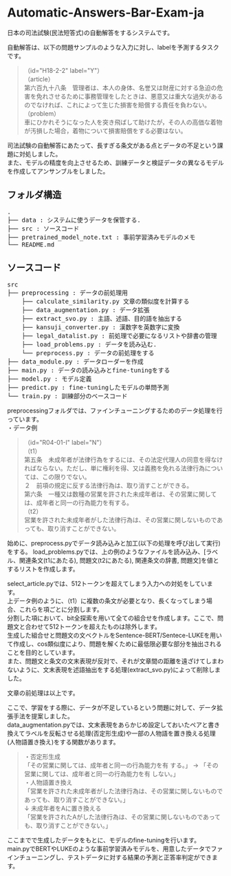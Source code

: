 # Automatic-Answers-Bar-Exam-ja
日本の司法試験(民法短答式)の自動解答をするシステムです。  

自動解答は、以下の問題サンプルのような入力に対し、labelを予測するタスクです。

>（id="H18-2-2" label="Y"）  
>（article）  
> 第六百九十八条　管理者は、本人の身体、名誉又は財産に対する急迫の危害を免れさせるために事務管理をしたときは、悪意又は重大な過失があるのでなければ、これによって生じた損害を賠償する責任を負わない。  
>（problem）  
> 車にひかれそうになった人を突き飛ばして助けたが，その人の高価な着物が汚損した場合，着物について損害賠償をする必要はない。  

司法試験の自動解答にあたって、長すぎる条文がある点とデータの不足という課題に対処しました。  
また、モデルの精度を向上させるため、訓練データと検証データの異なるモデルを作成してアンサンブルをしました。

## フォルダ構造
<pre>
.
├── data : システムに使うデータを保管する.
├── src : ソースコード
├── pretrained_model_note.txt : 事前学習済みモデルのメモ
└── README.md
</pre>

## ソースコード
<pre>
src
├── preprocessing : データの前処理用
    ├── calculate_similarity.py 文章の類似度を計算する
    ├── data_augmentation.py : データ拡張
    ├── extract_svo.py : 主語、述語、目的語を抽出する
    ├── kansuji_converter.py : 漢数字を英数字に変換
    ├── legal_datalist.py : 前処理で必要になるリストや辞書の管理
    ├── load_problems.py : データを読み込む.
    └── preprocess.py : データの前処理をする
├── data_module.py : データローダーを作成
├── main.py : データの読み込みとfine-tuningをする
├── model.py : モデル定義
├── predict.py : fine-tuningしたモデルの単問予測
└── train.py : 訓練部分のベースコード
</pre>

preprocessingフォルダでは、ファインチューニングするためのデータ処理を行っています。  
・データ例  
>（id="R04-01-I" label="N"）  
> （t1）  
> 第五条　未成年者が法律行為をするには、その法定代理人の同意を得なければならない。ただし、単に権利を得、又は義務を免れる法律行為については、この限りでない。  
> ２　前項の規定に反する法律行為は、取り消すことができる。  
> 第六条　一種又は数種の営業を許された未成年者は、その営業に関しては、成年者と同一の行為能力を有する。  
> （t2）  
> 営業を許された未成年者がした法律行為は、その営業に関しないものであっても、取り消すことができない。  
  
始めに、preprocess.pyでデータ読み込みと加工(以下の処理を呼び出して実行)をする。
load_problems.pyでは、上の例のようなファイルを読み込み、\[ラベル、関連条文(t1にあたる), 問題文(t2にあたる), 関連条文の辞書, 問題文\]を値とするリストを作成します。　　
  
select_article.pyでは、512トークンを超えてしまう入力への対処をしています。  
上データ例のように、（t1）に複数の条文が必要となり、長くなってしまう場合、これらを項ごとに分割します。  
分割した項において、bit全探索を用いて全ての組合せを作成します。ここで、問題文と合わせて512トークンを超えたものは除外します。  
生成した組合せと問題文の文ベクトルをSentence-BERT/Sentece-LUKEを用いて作成し、cos類似度により、問題を解くために最低限必要な部分を抽出されることを目的としています。   
また、問題文と条文の文末表現が反対で、それが文章間の距離を遠ざけてしまわないように、文末表現を述語抽出をする処理(extract_svo.py)によって削除しました。  
  
文章の前処理は以上です。

ここで、学習をする際に、データが不足しているという問題に対して、データ拡張手法を提案しました。  
data_augmentation.pyでは、文末表現をあらかじめ設定しておいたペアと書き換えてラベルを反転させる処理(否定形生成)や一部の人物語を置き換える処理(人物語置き換え)をする関数があります。  
>・否定形生成  
>「その営業に関しては、成年者と同一の行為能力を有 する。」 → 「その営業に関しては、成年者と同一の行為能力を有 しない。」  
>・人物語置き換え  
>「営業を許された未成年者がした法律行為は、その営業に関しないものであっても、取り消すことができない。」  
> ↓ 未成年者をAに置き換える  
>「営業を許されたAがした法律行為は、その営業に関しないものであっても、取り消すことができない。」  
  
ここまでで生成したデータをもとに、モデルのfine-tuningを行います。  
main.pyでBERTやLUKEのような事前学習済みモデルを、用意したデータでファインチューニングし、テストデータに対する結果の予測と正答率判定ができます。  
